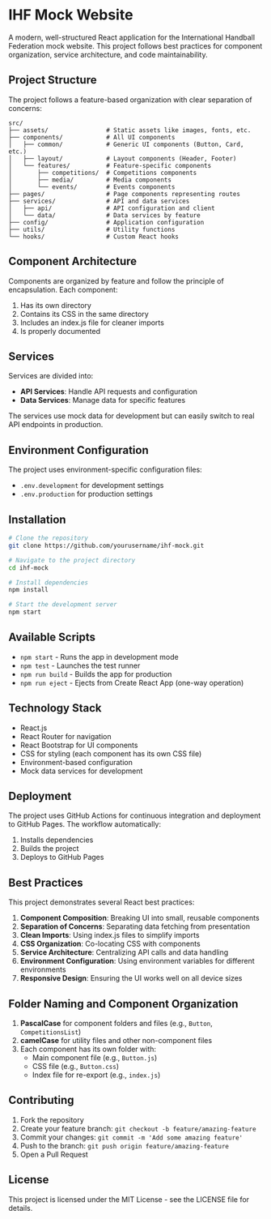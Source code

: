 # IHF Mock Website

A modern, well-structured React application for the International Handball Federation mock website. This project follows best practices for component organization, service architecture, and code maintainability.

## Project Structure

The project follows a feature-based organization with clear separation of concerns:

```
src/
├── assets/                # Static assets like images, fonts, etc.
├── components/            # All UI components
│   ├── common/            # Generic UI components (Button, Card, etc.)
│   ├── layout/            # Layout components (Header, Footer)
│   └── features/          # Feature-specific components
│       ├── competitions/  # Competitions components
│       ├── media/         # Media components
│       └── events/        # Events components
├── pages/                 # Page components representing routes
├── services/              # API and data services
│   ├── api/               # API configuration and client
│   └── data/              # Data services by feature
├── config/                # Application configuration
├── utils/                 # Utility functions
└── hooks/                 # Custom React hooks
```

## Component Architecture

Components are organized by feature and follow the principle of encapsulation. Each component:

1. Has its own directory
2. Contains its CSS in the same directory
3. Includes an index.js file for cleaner imports
4. Is properly documented

## Services

Services are divided into:

- **API Services**: Handle API requests and configuration
- **Data Services**: Manage data for specific features

The services use mock data for development but can easily switch to real API endpoints in production.

## Environment Configuration

The project uses environment-specific configuration files:

- `.env.development` for development settings
- `.env.production` for production settings

## Installation

```bash
# Clone the repository
git clone https://github.com/yourusername/ihf-mock.git

# Navigate to the project directory
cd ihf-mock

# Install dependencies
npm install

# Start the development server
npm start
```

## Available Scripts

- `npm start` - Runs the app in development mode
- `npm test` - Launches the test runner
- `npm run build` - Builds the app for production
- `npm run eject` - Ejects from Create React App (one-way operation)

## Technology Stack

- React.js
- React Router for navigation
- React Bootstrap for UI components
- CSS for styling (each component has its own CSS file)
- Environment-based configuration
- Mock data services for development

## Deployment

The project uses GitHub Actions for continuous integration and deployment to GitHub Pages. The workflow automatically:

1. Installs dependencies
2. Builds the project
3. Deploys to GitHub Pages

## Best Practices

This project demonstrates several React best practices:

1. **Component Composition**: Breaking UI into small, reusable components
2. **Separation of Concerns**: Separating data fetching from presentation
3. **Clean Imports**: Using index.js files to simplify imports
4. **CSS Organization**: Co-locating CSS with components
5. **Service Architecture**: Centralizing API calls and data handling
6. **Environment Configuration**: Using environment variables for different environments
7. **Responsive Design**: Ensuring the UI works well on all device sizes

## Folder Naming and Component Organization

1. **PascalCase** for component folders and files (e.g., `Button`, `CompetitionsList`)
2. **camelCase** for utility files and other non-component files
3. Each component has its own folder with:
   - Main component file (e.g., `Button.js`)
   - CSS file (e.g., `Button.css`)
   - Index file for re-export (e.g., `index.js`)

## Contributing

1. Fork the repository
2. Create your feature branch: `git checkout -b feature/amazing-feature`
3. Commit your changes: `git commit -m 'Add some amazing feature'`
4. Push to the branch: `git push origin feature/amazing-feature`
5. Open a Pull Request

## License

This project is licensed under the MIT License - see the LICENSE file for details.

